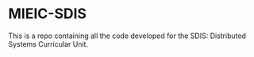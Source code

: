 # MIEIC-SDIS

This is a repo containing all the code developed for the SDIS: Distributed Systems Curricular Unit.
